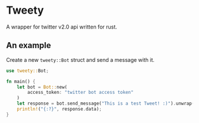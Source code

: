 # Tweety
A wrapper for twitter v2.0 api written for rust.

## An example
Create a new `tweety::Bot` struct and send a message with it.
```rs
use tweety::Bot;

fn main() {
    let bot = Bot::new(
        access_token: "twitter bot access token"
    )
    let response = bot.send_message("This is a test Tweet! :)").unwrap();
    println!("{:?}", response.data);
}
```